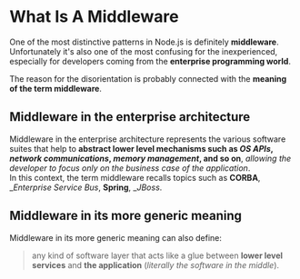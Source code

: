 # What Is A Middleware

One of the most distinctive patterns in Node.js is definitely __middleware__.
Unfortunately it's also one of the most confusing for the inexperienced, especially for developers
coming from the __enterprise programming world__.

The reason for the disorientation is probably connected with the __meaning of the term middleware__.

## Middleware in the enterprise architecture
Middleware in the enterprise architecture represents the various software suites that help to
__abstract lower level mechanisms such as _OS APIs_, _network communications_, _memory management_, and so on__,
_allowing the developer to focus only on the business case of the application_.   
In this context, the term middleware recalls topics such as __CORBA__, __Enterprise Service Bus_, __Spring__,
__JBoss_.

## Middleware in its more generic meaning
Middleware in its more generic meaning can also define:
> any kind of software layer that acts like a glue between __lower level services__ and __the application__
 (_literally the software in the middle_).
